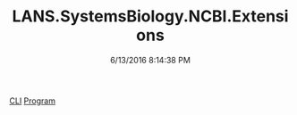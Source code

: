 ﻿---
title: LANS.SystemsBiology.NCBI.Extensions
date: 6/13/2016 8:14:38 PM
---

[CLI](T-LANS.SystemsBiology.NCBI.Extensions.CLI.html)
[Program](T-LANS.SystemsBiology.NCBI.Extensions.Program.html)
